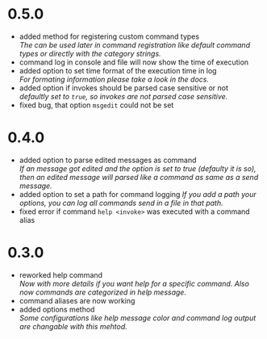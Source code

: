 # 0.5.0

- added method for registering custom command types  
*The can be used later in command registration like default command types or directly with the category strings.*
- command log in console and file will now show the time of execution
- added option to set time format of the execution time in log  
*For formating information please take a look in the docs.*
- added option if invokes should be parsed case sensitive or not  
*defaultly set to `true`, so invokes are not parsed case sensitive.*
- fixed bug, that option `msgedit` could not be set

# 0.4.0

- added option to parse edited messages as command  
*If an message got edited and the option is set to true (defaulty it is so), then an edited message will parsed like a command as same as a send message.*
- added option to set a path for command logging
*If you add a path your options, you can log all commands send in a file in that path.*
- fixed error if command `help <invoke>` was executed with a command alias

# 0.3.0

- reworked help command  
*Now with more details if you want help for a specific command. Also now commands are categorized in help message.*
- command aliases are now working
- added options method  
*Some configurations like help message color and command log output are changable with this mehtod.*

